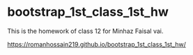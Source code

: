 # bootstrap_1st_class_1st_hw
This is the homework of class 12 for Minhaz Faisal vai.

https://romanhossain219.github.io/bootstrap_1st_class_1st_hw/
